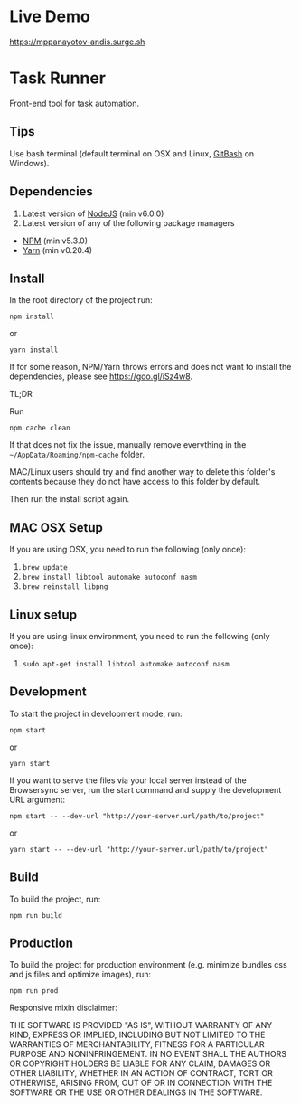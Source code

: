# Live Demo

https://mppanayotov-andis.surge.sh

# Task Runner

Front-end tool for task automation.

## Tips

Use bash terminal (default terminal on OSX and Linux, [GitBash](http://git-scm.com/downloads) on Windows).

## Dependencies

1. Latest version of [NodeJS](http://nodejs.org/) (min v6.0.0)
2. Latest version of any of the following package managers

- [NPM](https://www.npmjs.com/) (min v5.3.0)
- [Yarn](https://yarnpkg.com/) (min v0.20.4)

## Install

In the root directory of the project run:

```
npm install
```

or

```
yarn install
```

If for some reason, NPM/Yarn throws errors and does not want to install the dependencies, please see https://goo.gl/iSz4w8.

TL;DR

Run

```
npm cache clean
```

If that does not fix the issue, manually remove everything in the `~/AppData/Roaming/npm-cache` folder.

MAC/Linux users should try and find another way to delete this folder's contents because they do not have access to this folder by default.

Then run the install script again.

## MAC OSX Setup

If you are using OSX, you need to run the following (only once):

1. `brew update`
2. `brew install libtool automake autoconf nasm`
3. `brew reinstall libpng`

## Linux setup

If you are using linux environment, you need to run the following (only once):

1. `sudo apt-get install libtool automake autoconf nasm`

## Development

To start the project in development mode, run:

```
npm start
```

or

```
yarn start
```

If you want to serve the files via your local server instead of the Browsersync server, run the start command and supply the development URL argument:

```
npm start -- --dev-url "http://your-server.url/path/to/project"
```

or

```
yarn start -- --dev-url "http://your-server.url/path/to/project"
```

## Build

To build the project, run:

```
npm run build
```

## Production

To build the project for production environment (e.g. minimize bundles css and js files and optimize images), run:

```
npm run prod
```

Responsive mixin disclaimer:

THE SOFTWARE IS PROVIDED "AS IS", WITHOUT WARRANTY OF ANY KIND, EXPRESS OR
IMPLIED, INCLUDING BUT NOT LIMITED TO THE WARRANTIES OF MERCHANTABILITY,
FITNESS FOR A PARTICULAR PURPOSE AND NONINFRINGEMENT. IN NO EVENT SHALL THE
AUTHORS OR COPYRIGHT HOLDERS BE LIABLE FOR ANY CLAIM, DAMAGES OR OTHER
LIABILITY, WHETHER IN AN ACTION OF CONTRACT, TORT OR OTHERWISE, ARISING FROM,
OUT OF OR IN CONNECTION WITH THE SOFTWARE OR THE USE OR OTHER DEALINGS IN
THE SOFTWARE.
